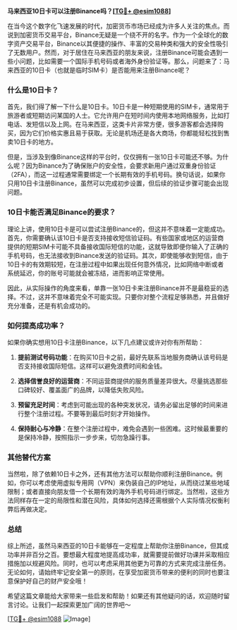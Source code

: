 **马来西亚10日卡可以注册Binance吗？[[TG💪+ @esim1088](https://t.me/s/esim1088)]**

在当今这个数字化飞速发展的时代，加密货币市场已经成为许多人关注的焦点。而说到加密货币交易平台，Binance无疑是一个绕不开的名字。作为一个全球化的数字资产交易平台，Binance以其便捷的操作、丰富的交易种类和强大的安全性吸引了无数用户。然而，对于居住在马来西亚的朋友来说，注册Binance可能会遇到一些小问题，比如需要一个国际手机号码或者海外身份验证等。那么，问题来了：马来西亚的10日卡（也就是临时SIM卡）是否能用来注册Binance呢？

### 什么是10日卡？

首先，我们得了解一下什么是10日卡。10日卡是一种短期使用的SIM卡，通常用于旅游者或短期访问某国的人士。它允许用户在短时间内使用本地网络服务，比如打电话、发短信以及上网。在马来西亚，这类卡片非常方便，很多游客都会选择购买，因为它们价格实惠且易于获取。无论是机场还是各大商场，你都能轻松找到售卖10日卡的地方。

但是，当涉及到像Binance这样的平台时，仅仅拥有一张10日卡可能还不够。为什么呢？因为Binance为了确保账户的安全性，会要求新用户通过双重身份验证（2FA），而这一过程通常需要绑定一个长期有效的手机号码。换句话说，如果你只用10日卡注册Binance，虽然可以完成初步设置，但后续的验证步骤可能会出现问题。

### 10日卡能否满足Binance的要求？

理论上讲，使用10日卡是可以尝试注册Binance的，但这并不意味着一定能成功。首先，你需要确认该10日卡是否支持接收短信验证码。有些国家或地区的运营商提供的短期SIM卡可能不具备接收国际短信的功能，这就导致即便你输入了正确的手机号码，也无法接收到Binance发送的验证码。其次，即使能够收到短信，由于10日卡的有效期较短，在注册过程中如果出现任何意外情况，比如网络中断或者系统延迟，你的账号可能就会被冻结，进而影响正常使用。

因此，从实际操作的角度来看，单靠一张10日卡来注册Binance并不是最稳妥的选择。不过，这并不意味着完全不可能实现。只要你对整个流程足够熟悉，并且做好充分准备，还是有机会成功的。

### 如何提高成功率？

如果你确实想用10日卡注册Binance，以下几点建议或许对你有所帮助：

1. **提前测试号码功能**：在购买10日卡之前，最好先联系当地服务商确认该号码是否支持接收国际短信。这样可以避免浪费时间和金钱。
   
2. **选择信誉良好的运营商**：不同运营商提供的服务质量差异很大。尽量挑选那些口碑较好、覆盖面广的品牌，以降低失败风险。
   
3. **预留充足时间**：考虑到可能出现的各种突发状况，请务必留出足够的时间来进行整个注册过程。不要等到最后时刻才开始操作。
   
4. **保持耐心与冷静**：在整个注册过程中，难免会遇到一些困难。这时候最重要的是保持冷静，按照指示一步步来，切勿急躁行事。

### 其他替代方案

当然啦，除了依赖10日卡之外，还有其他方法可以帮助你顺利注册Binance。例如，你可以考虑使用虚拟专用网（VPN）来伪装自己的IP地址，从而绕过某些地域限制；或者直接向朋友借一个长期有效的海外手机号码进行绑定。当然啦，这些方法同样存在一定的局限性和潜在风险，具体如何选择还需根据个人实际情况权衡利弊后再做决定。

### 总结

综上所述，虽然马来西亚的10日卡能够在一定程度上帮助你注册Binance，但其成功率并非百分之百。要想最大程度地提高成功率，就需要提前做好功课并采取相应措施加以规避风险。同时，也可以考虑采用其他更为可靠的方式来完成注册任务。无论如何，请始终牢记安全第一的原则，在享受加密货币带来的便利的同时也要注意保护好自己的财产安全哦！

希望这篇文章能给大家带来一些启发和帮助！如果还有其他疑问的话，欢迎随时留言讨论。让我们一起探索更加广阔的世界吧～ 

[[TG💪+ @esim1088](https://t.me/s/esim1088) ![Image](https://i.postimg.cc/4NQfJmqS/Snipaste-2025-05-13-00-14-12.png)]